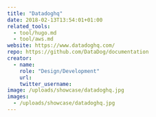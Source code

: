 ```yaml
---
title: "Datadoghq"
date: 2018-02-13T13:54:01+01:00
related_tools:
  - tool/hugo.md
  - tool/aws.md
website: https://www.datadoghq.com/
repo: https://github.com/DataDog/documentation
creator:
  - name:
    role: "Design/Development"
    url:
    twitter_username:
image: /uploads/showcase/datadoghq.jpg
images:
  - /uploads/showcase/datadoghq.jpg
---
```

